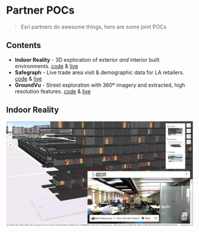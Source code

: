 # Partner POCs

> Esri partners do awesome things, here are some joint POCs

## Contents

* **Indoor Reality** - 3D exploration of exterior *and* interior built environments. [code](/indoor-reality) & [live](https://mpayson.github.io/partner-pocs/indoor-reality/index.html)
* **Safegraph** - Live trade area visit & demographic data for LA retailers. [code](/safegraph) & [live](https://mpayson.github.io/partner-pocs/safegraph/index.html)
* **GroundVu** - Street exploration with 360º imagery and extracted, high resolution features. [code](/grounvu) & [live](http://sftp.ground.vu/phillips66/)

## Indoor Reality
![Indoor Reality Screenshot](/assets/IndoorRealityScreenshot.png)